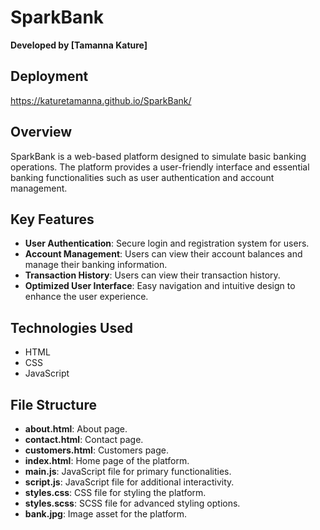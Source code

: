 # SparkBank

**Developed by [Tamanna Kature]**

## Deployment
https://katuretamanna.github.io/SparkBank/

## Overview
SparkBank is a web-based platform designed to simulate basic banking operations. The platform provides a user-friendly interface and essential banking functionalities such as user authentication and account management.

## Key Features
- **User Authentication**: Secure login and registration system for users.
- **Account Management**: Users can view their account balances and manage their banking information.
- **Transaction History**: Users can view their transaction history.
- **Optimized User Interface**: Easy navigation and intuitive design to enhance the user experience.

## Technologies Used
- HTML
- CSS
- JavaScript

## File Structure
- **about.html**: About page.
- **contact.html**: Contact page.
- **customers.html**: Customers page.
- **index.html**: Home page of the platform.
- **main.js**: JavaScript file for primary functionalities.
- **script.js**: JavaScript file for additional interactivity.
- **styles.css**: CSS file for styling the platform.
- **styles.scss**: SCSS file for advanced styling options.
- **bank.jpg**: Image asset for the platform.
